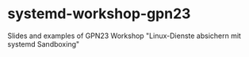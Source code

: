 # systemd-workshop-gpn23
Slides and examples of GPN23 Workshop "Linux-Dienste absichern mit systemd Sandboxing"
